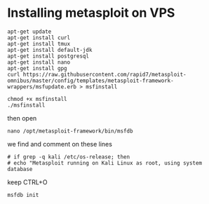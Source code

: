 # Installing metasploit on VPS
```
apt-get update
apt-get install curl
apt-get install tmux
apt-get install default-jdk
apt-get install postgresql
apt-get install nano
apt-get install gpg
curl https://raw.githubusercontent.com/rapid7/metasploit-omnibus/master/config/templates/metasploit-framework-wrappers/msfupdate.erb > msfinstall

chmod +x msfinstall
./msfinstall
```
then open
```
nano /opt/metasploit-framework/bin/msfdb
```
we find and comment on these lines
```
# if grep -q kali /etc/os-release; then
# echo "Metasploit running on Kali Linux as root, using system database
```
keep CTRL+O
```
msfdb init
```
